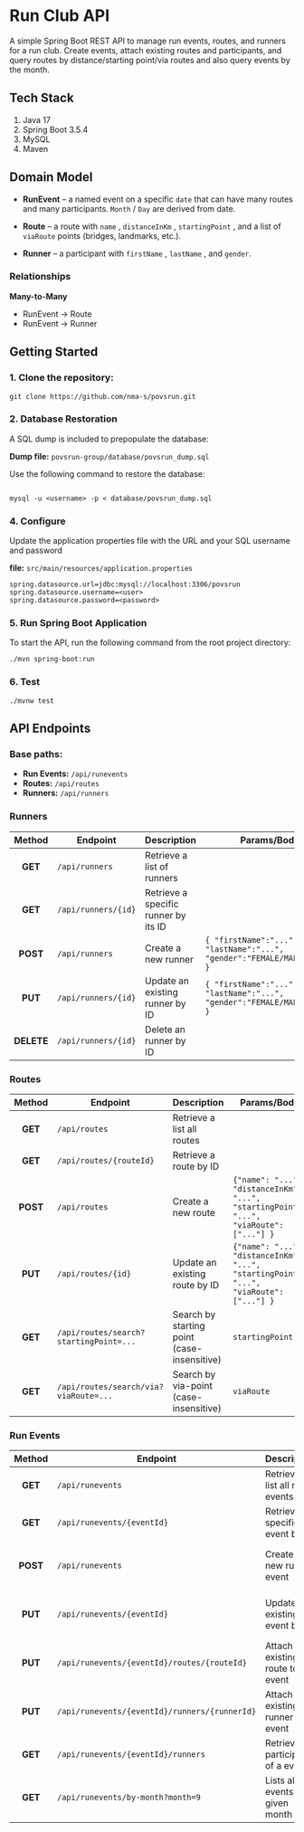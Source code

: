 # Run Club API

A simple Spring Boot REST API to manage run events, routes, and runners for a run club.
Create events, attach existing routes and participants, and query routes by distance/starting point/via routes and also query events by the month.

## Tech Stack

1. Java 17
2. Spring Boot 3.5.4
3. MySQL 
4. Maven


## Domain Model

- **RunEvent** – a named event on a specific `date` that can have many routes and many participants. `Month` / `Day` are derived from date.

- **Route** – a route with `name` , `distanceInKm` , `startingPoint` , and a list of `viaRoute` points (bridges, landmarks, etc.).

- **Runner** – a participant with `firstName` , `lastName` , and `gender`.

### Relationships

**Many-to-Many**

- RunEvent &rarr; Route
- RunEvent &rarr; Runner

## Getting Started

### 1. Clone the repository:
```
git clone https://github.com/nma-s/povsrun.git
```

### 2. Database Restoration

A SQL dump is included to prepopulate the database:

**Dump file:** ``povsrun-group/database/povsrun_dump.sql``

Use the following command to restore the database:

```

mysql -u <username> -p < database/povsrun_dump.sql

```


### 4. Configure

Update the application properties file with the URL and your SQL username and password

**file:** `src/main/resources/application.properties`
```
spring.datasource.url=jdbc:mysql://localhost:3306/povsrun
spring.datasource.username=<user>
spring.datasource.password=<password>
```

### 5. Run Spring Boot Application

To start the API, run the following command from the root project directory:

```
./mvn spring-boot:run
```

### 6. Test
```
./mvnw test
```


## API Endpoints

### Base paths:
 - **Run Events:** `/api/runevents`
 - **Routes:** `/api/routes`
 - **Runners:** `/api/runners`

### Runners

| Method | Endpoint | Description | Params/Body |
|:---:| --- | ---- | ----- |
| **GET** | `/api/runners`| Retrieve a list of runners |  |
| **GET** | `/api/runners/{id}` | Retrieve a specific runner by its ID |  |
| **POST** | `/api/runners` | Create a new runner| `{ "firstName":"...", "lastName":"...", "gender":"FEMALE/MALE/OTHER" }` |
| **PUT** | `/api/runners/{id}` | Update an existing runner by ID | `{ "firstName":"...", "lastName":"...", "gender":"FEMALE/MALE/OTHER" }` |
| **DELETE** | `/api/runners/{id}` | Delete an runner by ID |  |

### Routes

| Method | Endpoint | Description | Params/Body |
|:---:|---|---|----|
| **GET**| `/api/routes` | Retrieve a list all routes |  |
| **GET** | `/api/routes/{routeId}` | Retrieve a route by ID | |
| **POST**| `/api/routes` | Create a new route | `{"name": "...", "distanceInKm": "...", "startingPoint": "...", "viaRoute": ["..."] }` |
| **PUT** | `/api/routes/{id}` | Update an existing route by ID | `{"name": "...", "distanceInKm": "...", "startingPoint": "...", "viaRoute": ["..."] }`|
| **GET** | `/api/routes/search?startingPoint=...`| Search by starting point (case-insensitive) | `startingPoint`|
| **GET** | `/api/routes/search/via?viaRoute=...` | Search by via-point (case-insensitive) | `viaRoute`|

### Run Events
| Method | Endpoint | Description | Params/Body |
|:---:|---|---|----|
| **GET** | `/api/runevents` | Retrieve a list all run events |    |
| **GET** | `/api/runevents/{eventId}` | Retrieve a specific run event by ID |  |
| **POST** | `/api/runevents` | Create a new run event |`{"name": "....", "date": "YYYY-MM-DD" }`|
| **PUT** | `/api/runevents/{eventId}` | Update an existing event by ID |`{"name": "....", "date": "YYYY-MM-DD" }`|
| **PUT**| `/api/runevents/{eventId}/routes/{routeId}` | Attach existing route to event  |  |
| **PUT** | `/api/runevents/{eventId}/runners/{runnerId}` | Attach existing runner to event | |
| **GET** | `/api/runevents/{eventId}/runners` | Retrieve all participants of a event | |
| **GET** | `/api/runevents/by-month?month=9` | Lists all events in a given month | `month=1-12` |


